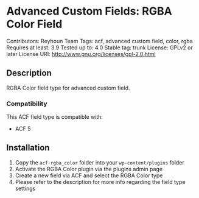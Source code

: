 # Advanced Custom Fields: RGBA Color Field
Contributors: Reyhoun Team
Tags: acf, advanced custom field, color, rgba
Requires at least: 3.9
Tested up to: 4.0
Stable tag: trunk
License: GPLv2 or later
License URI: http://www.gnu.org/licenses/gpl-2.0.html


## Description

RGBA Color field type for advanced custom field.

### Compatibility

This ACF field type is compatible with:
* ACF 5

## Installation

1. Copy the `acf-rgba_color` folder into your `wp-content/plugins` folder
2. Activate the RGBA Color plugin via the plugins admin page
3. Create a new field via ACF and select the RGBA Color type
4. Please refer to the description for more info regarding the field type settings